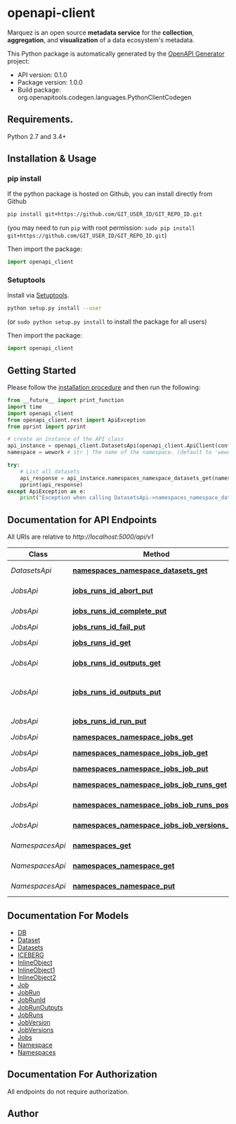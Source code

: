 # openapi-client
Marquez is an open source **metadata service** for the **collection**, **aggregation**, and **visualization** of a data ecosystem's metadata.

This Python package is automatically generated by the [OpenAPI Generator](https://openapi-generator.tech) project:

- API version: 0.1.0
- Package version: 1.0.0
- Build package: org.openapitools.codegen.languages.PythonClientCodegen

## Requirements.

Python 2.7 and 3.4+

## Installation & Usage
### pip install

If the python package is hosted on Github, you can install directly from Github

```sh
pip install git+https://github.com/GIT_USER_ID/GIT_REPO_ID.git
```
(you may need to run `pip` with root permission: `sudo pip install git+https://github.com/GIT_USER_ID/GIT_REPO_ID.git`)

Then import the package:
```python
import openapi_client 
```

### Setuptools

Install via [Setuptools](http://pypi.python.org/pypi/setuptools).

```sh
python setup.py install --user
```
(or `sudo python setup.py install` to install the package for all users)

Then import the package:
```python
import openapi_client
```

## Getting Started

Please follow the [installation procedure](#installation--usage) and then run the following:

```python
from __future__ import print_function
import time
import openapi_client
from openapi_client.rest import ApiException
from pprint import pprint

# create an instance of the API class
api_instance = openapi_client.DatasetsApi(openapi_client.ApiClient(configuration))
namespace = wework # str | The name of the namespace. (default to 'wework')

try:
    # List all datasets
    api_response = api_instance.namespaces_namespace_datasets_get(namespace)
    pprint(api_response)
except ApiException as e:
    print("Exception when calling DatasetsApi->namespaces_namespace_datasets_get: %s\n" % e)

```

## Documentation for API Endpoints

All URIs are relative to *http://localhost:5000/api/v1*

Class | Method | HTTP request | Description
------------ | ------------- | ------------- | -------------
*DatasetsApi* | [**namespaces_namespace_datasets_get**](docs/DatasetsApi.md#namespaces_namespace_datasets_get) | **GET** /namespaces/{namespace}/datasets | List all datasets
*JobsApi* | [**jobs_runs_id_abort_put**](docs/JobsApi.md#jobs_runs_id_abort_put) | **PUT** /jobs/runs/{id}/abort | Abort a job run
*JobsApi* | [**jobs_runs_id_complete_put**](docs/JobsApi.md#jobs_runs_id_complete_put) | **PUT** /jobs/runs/{id}/complete | Complete a job run
*JobsApi* | [**jobs_runs_id_fail_put**](docs/JobsApi.md#jobs_runs_id_fail_put) | **PUT** /jobs/runs/{id}/fail | Fail a job run
*JobsApi* | [**jobs_runs_id_get**](docs/JobsApi.md#jobs_runs_id_get) | **GET** /jobs/runs/{id} | Retrieve a job run
*JobsApi* | [**jobs_runs_id_outputs_get**](docs/JobsApi.md#jobs_runs_id_outputs_get) | **GET** /jobs/runs/{id}/outputs | List all job run outputs
*JobsApi* | [**jobs_runs_id_outputs_put**](docs/JobsApi.md#jobs_runs_id_outputs_put) | **PUT** /jobs/runs/{id}/outputs | Create multiple output datasets
*JobsApi* | [**jobs_runs_id_run_put**](docs/JobsApi.md#jobs_runs_id_run_put) | **PUT** /jobs/runs/{id}/run | Start a job run
*JobsApi* | [**namespaces_namespace_jobs_get**](docs/JobsApi.md#namespaces_namespace_jobs_get) | **GET** /namespaces/{namespace}/jobs | List all jobs
*JobsApi* | [**namespaces_namespace_jobs_job_get**](docs/JobsApi.md#namespaces_namespace_jobs_job_get) | **GET** /namespaces/{namespace}/jobs/{job} | Retrieve a job
*JobsApi* | [**namespaces_namespace_jobs_job_put**](docs/JobsApi.md#namespaces_namespace_jobs_job_put) | **PUT** /namespaces/{namespace}/jobs/{job} | Create a job
*JobsApi* | [**namespaces_namespace_jobs_job_runs_get**](docs/JobsApi.md#namespaces_namespace_jobs_job_runs_get) | **GET** /namespaces/{namespace}/jobs/{job}/runs | List all job runs
*JobsApi* | [**namespaces_namespace_jobs_job_runs_post**](docs/JobsApi.md#namespaces_namespace_jobs_job_runs_post) | **POST** /namespaces/{namespace}/jobs/{job}/runs | Create a job run
*JobsApi* | [**namespaces_namespace_jobs_job_versions_get**](docs/JobsApi.md#namespaces_namespace_jobs_job_versions_get) | **GET** /namespaces/{namespace}/jobs/{job}/versions | List all job versions
*NamespacesApi* | [**namespaces_get**](docs/NamespacesApi.md#namespaces_get) | **GET** /namespaces | List all namespaces
*NamespacesApi* | [**namespaces_namespace_get**](docs/NamespacesApi.md#namespaces_namespace_get) | **GET** /namespaces/{namespace} | Retrieve a namespace
*NamespacesApi* | [**namespaces_namespace_put**](docs/NamespacesApi.md#namespaces_namespace_put) | **PUT** /namespaces/{namespace} | Create a namespace


## Documentation For Models

 - [DB](docs/DB.md)
 - [Dataset](docs/Dataset.md)
 - [Datasets](docs/Datasets.md)
 - [ICEBERG](docs/ICEBERG.md)
 - [InlineObject](docs/InlineObject.md)
 - [InlineObject1](docs/InlineObject1.md)
 - [InlineObject2](docs/InlineObject2.md)
 - [Job](docs/Job.md)
 - [JobRun](docs/JobRun.md)
 - [JobRunId](docs/JobRunId.md)
 - [JobRunOutputs](docs/JobRunOutputs.md)
 - [JobRuns](docs/JobRuns.md)
 - [JobVersion](docs/JobVersion.md)
 - [JobVersions](docs/JobVersions.md)
 - [Jobs](docs/Jobs.md)
 - [Namespace](docs/Namespace.md)
 - [Namespaces](docs/Namespaces.md)


## Documentation For Authorization

 All endpoints do not require authorization.


## Author




